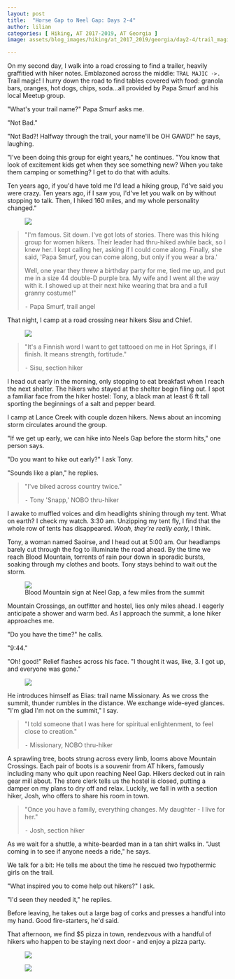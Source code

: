 ```yaml
---
layout: post
title:  "Horse Gap to Neel Gap: Days 2-4"
author: lilian
categories: [ Hiking, AT 2017-2019, AT Georgia ]
image: assets/blog_images/hiking/at_2017_2019/georgia/day2-4/trail_magic_trailer.JPG

---
```


On my second day, I walk into a road crossing to find a trailer, heavily graffitied with hiker notes. Emblazoned across the middle: `TRAL MAJIC ->.` Trail magic! I hurry down the road to find tables covered with food: granola bars, oranges, hot dogs, chips, soda...all provided by Papa Smurf and his local Meetup group.

"What's your trail name?" Papa Smurf asks me. 

"Not Bad." 

"Not Bad?! Halfway through the trail, your name'll be OH GAWD!" he says, laughing.

"I've been doing this group for eight years," he continues. "You know that look of excitement kids get when they see something new? When you take them camping or something? I get to do that with adults. 

Ten years ago, if you'd have told me I'd lead a hiking group, I'd've said you were crazy. Ten years ago, if I saw you, I'd've let you walk on by without stopping to talk. Then, I hiked 160 miles, and my whole personality changed."

<figure>
    <img src="{{site.baseurl}}/assets/blog_images/hiking/at_2017_2019/georgia/day2-4/trail_magic_table.JPG"/>
</figure>

>"I'm famous. Sit down. I've got lots of stories. There was this hiking group for women hikers. Their leader had thru-hiked awhile back, so I knew her. I kept calling her, asking if I could come along. Finally, she said, 'Papa Smurf, you can come along, but only if you wear a bra.'
>
>Well, one year they threw a birthday party for me, tied me up, and put me in a size 44 double-D purple bra. My wife and I went all the way with it. I showed up at their next hike wearing that bra and a full granny costume!"
>
>⁃    Papa Smurf, trail angel

That night, I camp at a road crossing near hikers Sisu and Chief.

<figure>
    <img src="{{site.baseurl}}/assets/blog_images/hiking/at_2017_2019/georgia/day2-4/shelter_sisu.JPG"/>
</figure>

>"It's a Finnish word I want to get tattooed on me in Hot Springs, if I finish. It means strength, fortitude."
>
>⁃    Sisu, section hiker

I head out early in the morning, only stopping to eat breakfast when I reach the next shelter. The hikers who stayed at the shelter begin filing out. I spot a familiar face from the hiker hostel: Tony, a black man at least 6 ft tall sporting the beginnings of a salt and pepper beard.
 
I camp at Lance Creek with couple dozen hikers. News about an incoming storm circulates around the group. 

"If we get up early, we can hike into Neels Gap before the storm hits," one person says.

"Do you want to hike out early?" I ask Tony. 

"Sounds like a plan," he replies.

>"I've biked across country twice."
>
>⁃    Tony 'Snapp,' NOBO thru-hiker

I awake to muffled voices and dim headlights shining through my tent. What on earth? I check my watch. 3:30 am. Unzipping my tent fly, I find that the whole row of tents has disappeared. *Woah, they're really early,* I think. 

Tony, a woman named Saoirse, and I head out at 5:00 am. Our headlamps barely cut through the fog to illuminate the road ahead. By the time we reach Blood Mountain, torrents of rain pour down in sporadic bursts, soaking through my clothes and boots. Tony stays behind to wait out the storm. 

<figure>
    <img src="{{site.baseurl}}/assets/blog_images/hiking/at_2017_2019/georgia/day2-4/blood_mt_sign.JPEG"/>
    <figcaption> Blood Mountain sign at Neel Gap, a few miles from the summit </figcaption>
</figure>

Mountain Crossings, an outfitter and hostel, lies only miles ahead. I eagerly anticipate a shower and warm bed. As I approach the summit, a lone hiker approaches me.

"Do you have the time?" he calls.

"9:44."

"Oh! good!" Relief flashes across his face. "I thought it was, like, 3. I got up, and everyone was gone."

<figure>
    <img src="{{site.baseurl}}/assets/blog_images/hiking/at_2017_2019/georgia/day2-4/rain_fog_silas.JPEG"/>
</figure>

He introduces himself as Elias: trail name Missionary. As we cross the summit, thunder rumbles in the distance. We exchange wide-eyed glances. "I'm glad I'm not on the summit," I say.

>"I told someone that I was here for spiritual enlightenment, to feel close to creation."
>
>⁃    Missionary, NOBO thru-hiker

A sprawling tree, boots strung across every limb, looms above Mountain Crossings. Each pair of boots is a souvenir from AT hikers, famously including many who quit upon reaching Neel Gap. Hikers decked out in rain gear mill about. The store clerk tells us the hostel is closed, putting a damper on my plans to dry off and relax. Luckily, we fall in with a section hiker, Josh, who offers to share his room in town.

>"Once you have a family, everything changes. My daughter - I live for her."
>
>⁃    Josh, section hiker

As we wait for a shuttle, a white-bearded man in a tan shirt walks in. "Just coming in to see if anyone needs a ride," he says.

We talk for a bit: He tells me about the time he rescued two hypothermic girls on the trail.

"What inspired you to come help out hikers?" I ask.

"I'd seen they needed it," he replies.

Before leaving, he takes out a large bag of corks and presses a handful into my hand. Good fire-starters, he'd said.

That afternoon, we find $5 pizza in town, rendezvous with a handful of hikers who happen to be staying next door - and enjoy a pizza party.


<figure>
    <img src="{{site.baseurl}}/assets/blog_images/hiking/at_2017_2019/georgia/day2-4/pizza_town.JPG"/>
</figure>

<figure>
    <img src="{{site.baseurl}}/assets/blog_images/hiking/at_2017_2019/georgia/day2-4/sunset_town.JPG"/>
</figure>